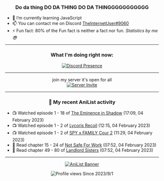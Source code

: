 <div align="center">

### Do da thing DO DA THING DO DA THINGGGGGGGGGGG
</div>

- 🌱 I’m currently learning JavaScript
- 📫 You can contact me on Discord [TheInternetUser#9060](https://discord.com/users/534117072796385300)
- ⚡ Fun fact: 80% of the Fun fact is neither a fact nor fun. _Statistics by me 😎_
<hr>

<div align="center">

### What I'm doing right now:
[![Discord Presence](https://lanyard.cnrad.dev/api/534117072796385300)](https://discord.com/users/534117072796385300)
<hr>

join my server it's open for all <br>
[![Server Invite](https://invidget.switchblade.xyz/bfYgVHxrSs)](https://discord.gg/bfYgVHxrSs)

<hr>
  
### 🌸 My recent AniList activity

</div>

<!-- ANILIST_ACTIVITY:start -->

-   📺 Watched episode 1 - 18 of [The Eminence in Shadow](https://anilist.co/anime/130298) (17:09, 04 February 2023)
-   📺 Watched episode 1 - 2 of [Lycoris Recoil](https://anilist.co/anime/143270) (12:15, 04 February 2023)
-   📺 Watched episode 1 - 2 of [SPY x FAMILY Cour 2](https://anilist.co/anime/142838) (11:29, 04 February 2023)
-   📖 Read chapter 15 - 24 of [Not Safe For Work](https://anilist.co/manga/154190) (07:52, 04 February 2023)
-   📖 Read chapter 49 - 80 of [Landlord Sisters](https://anilist.co/manga/138564) (07:52, 04 February 2023)

<!-- ANILIST_ACTIVITY:end -->
<hr>

<div align="center">

[![AniList Banner](https://img.anili.st/User/929966)](https://anilist.co/user/TheInternetUser)

![Profile views](https://gpvc.arturio.dev/TheInternetUse7) Since 2023/9/1

</div>
